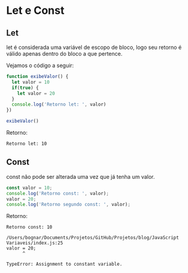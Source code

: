 # Let e Const

## Let

let é considerada uma variável de escopo de bloco, logo seu retorno é válido apenas dentro do bloco a que pertence.

Vejamos o código a seguir:

```js
function exibeValor() {
  let valor = 10
  if(true) {
    let valor = 20
  }
  console.log('Retorno let: ', valor)
})

exibeValor()
```

Retorno:
```
Retorno let: 10
```

## Const

const não pode ser alterada uma vez que já tenha um valor.

```js
const valor = 10;
console.log('Retorno const: ', valor);
valor = 20;
console.log('Retorno segundo const: ', valor);
```

Retorno:
```
Retorno const: 10
```
```
/Users/bognar/Documents/Projetos/GitHub/Projetos/blog/JavaScript Variaveis/index.js:25
valor = 20;
      ^

TypeError: Assignment to constant variable.
```